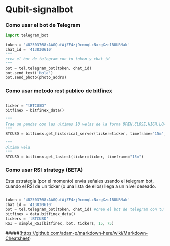 # Qubit-signalbot

### Como usar el bot de Telegram

```python
import telegram_bot

token = '482503768:AAGQufAjZF4zj9cnnqLcNxrgXzc1BUURNak'
chat_id = '413830610' 
"""
crea el bot de telegram con tu token y chat id 
"""
bot = tel.telegram_bot(token, chat_id)
bot.send_text('Hola')
bot.send_photo(photo_addrs)

```


### Como usar metodo rest publico de bitfinex

```python

ticker = "tBTCUSD"
bitfinex = bitfinex_data()

"""
Trae un pandas con las ultimas 10 velas de la forma OPEN,CLOSE,HIGH,LOW,VOLUME
"""
BTCUSD = bitfinex.get_historical_server(ticker=ticker, timeframe="15m", limit='10')

"""
Ultima vela
"""
BTCUSD = bitfinex.get_lastest(ticker=ticker, timeframe="15m")

```


### Como usar RSI strategy (BETA)
Esta estrategia (por el momento) envia señales usando el telegram bot, cuando el RSI de un ticker (o una lista de ellos) llega a un nivel deseado. 

```python

token = '482503768:AAGQufAjZF4zj9cnnqLcNxrgXzc1BUURNak'
chat_id = '413830610'
bot = tel.telegram_bot(token, chat_id) #crea el bot de telegram con tu token
bitfinex = data.bitfinex_data()
tickers = 'tBTCUSD'
RSI = simple_RSI(bitfinex, bot, tickers, 15, 75)

```



#####(https://github.com/adam-p/markdown-here/wiki/Markdown-Cheatsheet)
